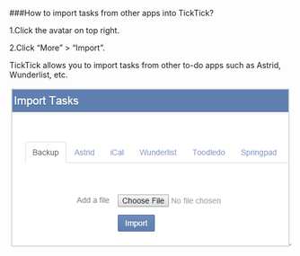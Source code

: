 ###How to import tasks from other apps into TickTick?


1.Click the avatar on top right.

2.Click “More” > “Import”.

TickTick allows you to import tasks from other to-do apps such as Astrid, Wunderlist, etc.

![](../images/image1.12W.png)
